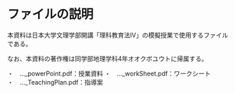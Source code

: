 # ファイルの説明

本資料は日本大学文理学部開講「理科教育法IV」の模擬授業で使用するファイルである。

なお、本資料の著作権は同学部地理学科4年オオクボユウトに帰属する。

・　..._powerPoint.pdf：授業資料
・　..._workSheet.pdf：ワークシート
・　..._TeachingPlan.pdf：指導案
